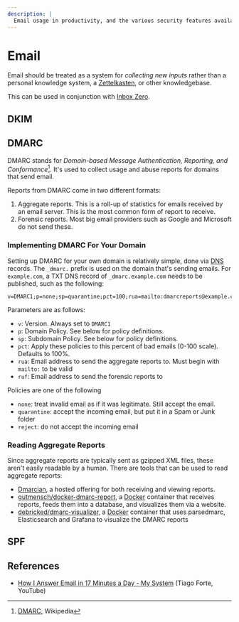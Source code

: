 ```yaml
---
description: |
  Email usage in productivity, and the various security features available
---
```


# Email

Email should be treated as a system for _collecting new inputs_ rather than a
personal knowledge system, a [Zettelkasten](/writing/zettelkasten.md), or other
knowledgebase.

This can be used in conjunction with [Inbox Zero](/productivity/inbox-zero.md).

## DKIM

## DMARC

DMARC stands for _Domain-based Message Authentication, Reporting, and
Conformance_[^1]. It's used to collect usage and abuse reports for domains that
send email.

[^1]: [DMARC](https://en.wikipedia.org/wiki/DMARC), Wikipedia

Reports from DMARC come in two different formats:

1. Aggregate reports. This is a roll-up of statistics for emails received by an
   email server. This is the most common form of report to receive.
2. Forensic reports. Most big email providers such as Google and Microsoft do
   not send these.

### Implementing DMARC For Your Domain

Setting up DMARC for your own domain is relatively simple, done via
[DNS](devops/networking/dns.md) records. The `_dmarc.` prefix is used on the
domain that's sending emails. For `example.com`, a TXT DNS record of
`_dmarc.example.com` needs to be published, such as the following:

```
v=DMARC1;p=none;sp=quarantine;pct=100;rua=mailto:dmarcreports@example.com;
```

Parameters are as follows:

- `v`: Version. Always set to `DMARC1`
- `p`: Domain Policy. See below for policy definitions.
- `sp`: Subdomain Policy. See below for policy definitions.
- `pct`: Apply these policies to this percent of bad emails (0-100 scale).
  Defaults to 100%.
- `rua`: Email address to send the aggregate reports to. Must begin with
  `mailto:` to be valid
- `ruf`: Email address to send the forensic reports to

Policies are one of the following

- `none`: treat invalid email as if it was legitimate. Still accept the email.
- `quarantine`: accept the incoming email, but put it in a Spam or Junk folder
- `reject`: do not accept the incoming email

### Reading Aggregate Reports

Since aggregate reports are typically sent as gzipped XML files, these aren't
easily readable by a human. There are tools that can be used to read aggregate
reports:

- [Dmarcian](https://dmarcian.com), a hosted offering for both receiving and
  viewing reports.
- [gutmensch/docker-dmarc-report](https://github.com/gutmensch/docker-dmarc-report),
  a [Docker](/devops/docker.md) container that receives reports, feeds them into
  a database, and visualizes them via a website.
- [debricked/dmarc-visualizer](https://github.com/debricked/dmarc-visualizer), a
  [Docker](/devops/docker.md) container that uses parsedmarc, Elasticsearch and
  Grafana to visualize the DMARC reports

## SPF

## References

- [How I Answer Email in 17 Minutes a Day - My System](https://www.youtube.com/watch?v=uXdEVeoGRRc)
  (Tiago Forte, YouTube)
